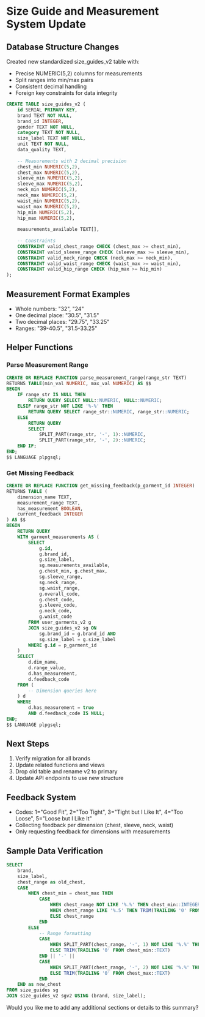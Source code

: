 # Size Guide and Measurement System Update

## Database Structure Changes
Created new standardized size_guides_v2 table with:
- Precise NUMERIC(5,2) columns for measurements
- Split ranges into min/max pairs
- Consistent decimal handling
- Foreign key constraints for data integrity

```sql
CREATE TABLE size_guides_v2 (
    id SERIAL PRIMARY KEY,
    brand TEXT NOT NULL,
    brand_id INTEGER,
    gender TEXT NOT NULL,
    category TEXT NOT NULL,
    size_label TEXT NOT NULL,
    unit TEXT NOT NULL,
    data_quality TEXT,
    
    -- Measurements with 2 decimal precision
    chest_min NUMERIC(5,2),
    chest_max NUMERIC(5,2),
    sleeve_min NUMERIC(5,2),
    sleeve_max NUMERIC(5,2),
    neck_min NUMERIC(5,2),
    neck_max NUMERIC(5,2),
    waist_min NUMERIC(5,2),
    waist_max NUMERIC(5,2),
    hip_min NUMERIC(5,2),
    hip_max NUMERIC(5,2),
    
    measurements_available TEXT[],
    
    -- Constraints
    CONSTRAINT valid_chest_range CHECK (chest_max >= chest_min),
    CONSTRAINT valid_sleeve_range CHECK (sleeve_max >= sleeve_min),
    CONSTRAINT valid_neck_range CHECK (neck_max >= neck_min),
    CONSTRAINT valid_waist_range CHECK (waist_max >= waist_min),
    CONSTRAINT valid_hip_range CHECK (hip_max >= hip_min)
);
```

## Measurement Format Examples
- Whole numbers: "32", "24"
- One decimal place: "30.5", "31.5"
- Two decimal places: "29.75", "33.25"
- Ranges: "39-40.5", "31.5-33.25"

## Helper Functions

### Parse Measurement Range
```sql
CREATE OR REPLACE FUNCTION parse_measurement_range(range_str TEXT)
RETURNS TABLE(min_val NUMERIC, max_val NUMERIC) AS $$
BEGIN
    IF range_str IS NULL THEN
        RETURN QUERY SELECT NULL::NUMERIC, NULL::NUMERIC;
    ELSIF range_str NOT LIKE '%-%' THEN
        RETURN QUERY SELECT range_str::NUMERIC, range_str::NUMERIC;
    ELSE
        RETURN QUERY 
        SELECT 
            SPLIT_PART(range_str, '-', 1)::NUMERIC,
            SPLIT_PART(range_str, '-', 2)::NUMERIC;
    END IF;
END;
$$ LANGUAGE plpgsql;
```

### Get Missing Feedback
```sql
CREATE OR REPLACE FUNCTION get_missing_feedback(p_garment_id INTEGER)
RETURNS TABLE (
    dimension_name TEXT,
    measurement_range TEXT,
    has_measurement BOOLEAN,
    current_feedback INTEGER
) AS $$
BEGIN
    RETURN QUERY
    WITH garment_measurements AS (
        SELECT 
            g.id,
            g.brand_id,
            g.size_label,
            sg.measurements_available,
            g.chest_min, g.chest_max,
            sg.sleeve_range,
            sg.neck_range,
            sg.waist_range,
            g.overall_code,
            g.chest_code,
            g.sleeve_code,
            g.neck_code,
            g.waist_code
        FROM user_garments_v2 g
        JOIN size_guides_v2 sg ON 
            sg.brand_id = g.brand_id AND 
            sg.size_label = g.size_label
        WHERE g.id = p_garment_id
    )
    SELECT 
        d.dim_name,
        d.range_value,
        d.has_measurement,
        d.feedback_code
    FROM (
        -- Dimension queries here
    ) d
    WHERE 
        d.has_measurement = true
        AND d.feedback_code IS NULL;
END;
$$ LANGUAGE plpgsql;
```

## Next Steps
1. Verify migration for all brands
2. Update related functions and views
3. Drop old table and rename v2 to primary
4. Update API endpoints to use new structure

## Feedback System
- Codes: 1="Good Fit", 2="Too Tight", 3="Tight but I Like It", 4="Too Loose", 5="Loose but I Like It"
- Collecting feedback per dimension (chest, sleeve, neck, waist)
- Only requesting feedback for dimensions with measurements

## Sample Data Verification
```sql
SELECT 
    brand,
    size_label,
    chest_range as old_chest,
    CASE 
        WHEN chest_min = chest_max THEN
            CASE 
                WHEN chest_range NOT LIKE '%.%' THEN chest_min::INTEGER::TEXT
                WHEN chest_range LIKE '%.5' THEN TRIM(TRAILING '0' FROM chest_min::TEXT)
                ELSE chest_range
            END
        ELSE
            -- Range formatting
            CASE 
                WHEN SPLIT_PART(chest_range, '-', 1) NOT LIKE '%.%' THEN chest_min::INTEGER::TEXT
                ELSE TRIM(TRAILING '0' FROM chest_min::TEXT)
            END || '-' ||
            CASE 
                WHEN SPLIT_PART(chest_range, '-', 2) NOT LIKE '%.%' THEN chest_max::INTEGER::TEXT
                ELSE TRIM(TRAILING '0' FROM chest_max::TEXT)
            END
    END as new_chest
FROM size_guides sg
JOIN size_guides_v2 sgv2 USING (brand, size_label);
```

Would you like me to add any additional sections or details to this summary?
